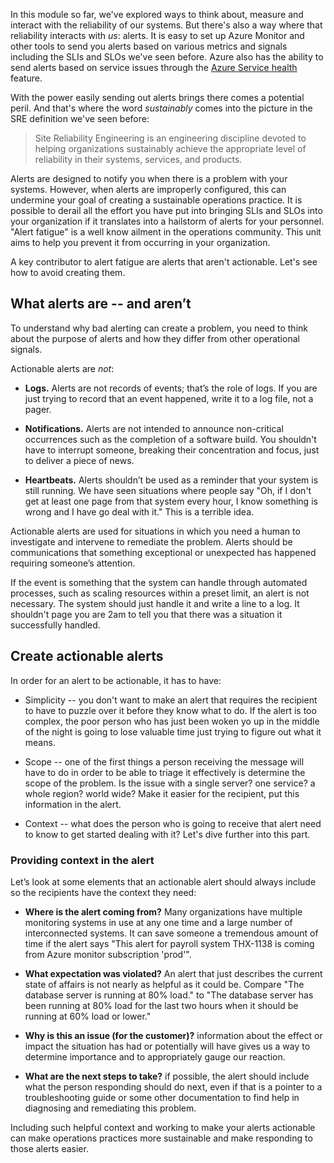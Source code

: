 In this module so far, we've explored ways to think about, measure and
interact with the reliability of our systems. But there's also a way where
that reliability interacts with _us_: alerts. It is easy to set up Azure
Monitor and other tools to send you alerts based on various metrics and
signals including the SLIs and SLOs we've seen before. Azure also has the
ability to send alerts based on service issues through the
[Azure Service health](https://azure.microsoft.com/features/service-health/)
feature.

With the power easily sending out alerts brings there comes a potential
peril. And that's where the word _sustainably_ comes into the picture in
the SRE definition we've seen before:

> Site Reliability Engineering is an engineering discipline devoted to
> helping organizations sustainably achieve the appropriate level of
> reliability in their systems, services, and products.

Alerts are designed to notify you when there is a problem with your
systems. However, when alerts are improperly configured, this can undermine
your goal of creating a sustainable operations practice. It is possible to
derail all the effort you have put into bringing SLIs and SLOs into your
organization if it translates into a hailstorm of alerts for your
personnel. "Alert fatigue" is a well know ailment in the operations
community. This unit aims to help you prevent it from occurring in your
organization.

A key contributor to alert fatigue are alerts that aren't actionable. Let's
see how to avoid creating them.

## What alerts are -- and aren’t

To understand why bad alerting can create a problem, you need to think
about the purpose of alerts and how they differ from other operational
signals.

Actionable alerts are _not_:

-   **Logs.** Alerts are not records of events; that’s the role of logs. If
    you are just trying to record that an event happened, write it to a log
    file, not a pager.

-   **Notifications.** Alerts are not intended to announce non-critical
    occurrences such as the completion of a software build. You shouldn't
    have to interrupt someone, breaking their concentration and focus, just
    to deliver a piece of news.

-   **Heartbeats.** Alerts shouldn’t be used as a reminder that your system
    is still running. We have seen situations where people say "Oh, if I
    don't get at least one page from that system every hour, I know
    something is wrong and I have go deal with it." This is a terrible
    idea.

Actionable alerts are used for situations in which you need a human to
investigate and intervene to remediate the problem. Alerts should be
communications that something exceptional or unexpected has happened
requiring someone’s attention.

If the event is something that the system can handle through automated
processes, such as scaling resources within a preset limit, an alert is not
necessary. The system should just handle it and write a line to a log. It
shouldn't page you are 2am to tell you that there was a situation it
successfully handled.

## Create actionable alerts

In order for an alert to be actionable, it has to have:

-   Simplicity -- you don't want to make an alert that requires the
    recipient to have to puzzle over it before they know what to do. If the
    alert is too complex, the poor person who has just been woken yo up in
    the middle of the night is going to lose valuable time just trying to
    figure out what it means.

-   Scope -- one of the first things a person receiving the message will
    have to do in order to be able to triage it effectively is determine
    the scope of the problem. Is the issue with a single server? one
    service? a whole region? world wide? Make it easier for the recipient,
    put this information in the alert.

-   Context -- what does the person who is going to receive that alert need
    to know to get started dealing with it? Let's dive further into this
    part.

### Providing context in the alert

Let’s look at some elements that an actionable alert should always include
so the recipients have the context they need:

-   **Where is the alert coming from?** Many organizations have multiple
    monitoring systems in use at any one time and a large number of
    interconnected systems. It can save someone a tremendous amount of time
    if the alert says "This alert for payroll system THX-1138 is coming
    from Azure monitor subscription 'prod'".

-   **What expectation was violated?** An alert that just describes the
    current state of affairs is not nearly as helpful as it could be.
    Compare "The database server is running at 80% load." to "The database
    server has been running at 80% load for the last two hours when it
    should be running at 60% load or lower."

-   **Why is this an issue (for the customer)?** information about the
    effect or impact the situation has had or potentially will have gives
    us a way to determine importance and to appropriately gauge our
    reaction.

-   **What are the next steps to take?** if possible, the alert should
    include what the person responding should do next, even if that is a
    pointer to a troubleshooting guide or some other documentation to find
    help in diagnosing and remediating this problem.

Including such helpful context and working to make your alerts actionable
can make operations practices more sustainable and make responding to
those alerts easier.
